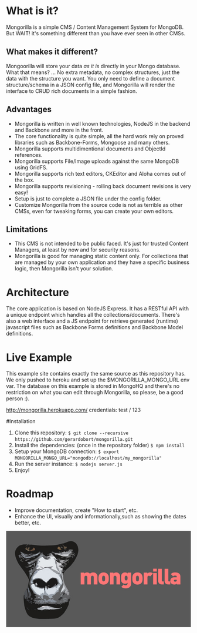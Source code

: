 # What is it?
Mongorilla is a simple CMS / Content Management System for MongoDB. But WAIT! it's something different than you have ever seen in other CMSs.

## What makes it different?
Mongoorilla will store your data *as it is* directly in your Mongo database.
What that means? ... No extra metadata, no complex structures, just the data with the structure you want.
You only need to define a document structure/schema in a JSON config file, and Mongorilla will render the interface to CRUD rich documents in a simple fashion.

## Advantages
* Mongorilla is written in well known technologies, NodeJS in the backend and Backbone and more in the front.
* The core functionality is quite simple, all the hard work rely on proved libraries such as Backbone-Forms, Mongoose and many others.
* Mongorilla supports multidimentional documents and ObjectId references.
* Mongorilla supports File/Image uploads against the same MongoDB using GridFS.
* Mongorilla supports rich text editors, CKEditor and Aloha comes out of the box.
* Mongorilla supports revisioning - rolling back document revisions is very easy!
* Setup is just to complete a JSON file under the config folder.
* Customize Mongorilla from the source code is not as terrible as other CMSs, even for tweaking forms, you can create your own editors.

## Limitations
* This CMS is not intended to be public faced. It's just for trusted Content Managers, at least by now and for security reasons.
* Mongorilla is good for managing static content only.  For collections that are managed by your own application and they have a specific business logic, then Mongorilla isn't your solution.

# Architecture
The core application is based on NodeJS Express.  It has a RESTful API with a unique endpoint which handles all the collections/documents.
There's also a web interface and a JS endpoint for retrieve generated (runtime) javascript files such as Backbone Forms definitions and Backbone Model definitions.

# Live Example
This example site contains exactly the same source as this repository has.  We only pushed to heroku and set up the $MONGORILLA_MONGO_URL env var.
The database on this example is stored in MongoHQ and there's no restriction on what you can edit through Mongorilla, so please, be a good person :).

http://mongorilla.herokuapp.com/
credentials: test / 123

#Installation
1. Clone this repository: ``$ git clone --recursive https://github.com/gerardobort/mongorilla.git``
2. Install the dependencies: (once in the repository folder) ``$ npm install``
3. Setup your MongoDB connection: ``$ export MONGORILLA_MONGO_URL="mongodb://localhost/my_mongorilla"``
4. Run the server instance: ``$ nodejs server.js``
5. Enjoy!

# Roadmap
* Improve documentation, create "How to start", etc.
* Enhance the UI, visually and informationally,such as showing the dates better, etc.

![Logo](public/images/logo.jpg)
